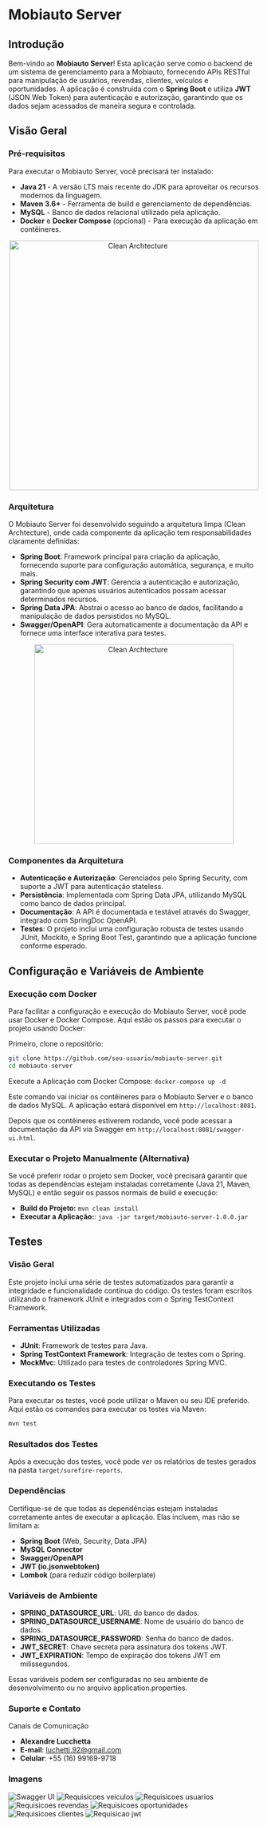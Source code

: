 # Mobiauto Server

## Introdução

Bem-vindo ao **Mobiauto Server**! Esta aplicação serve como o backend de um sistema de gerenciamento para a Mobiauto, fornecendo APIs RESTful para manipulação de usuários, revendas, clientes, veículos e oportunidades. A aplicação é construída com o **Spring Boot** e utiliza **JWT** (JSON Web Token) para autenticação e autorização, garantindo que os dados sejam acessados de maneira segura e controlada.

## Visão Geral

### Pré-requisitos

Para executar o Mobiauto Server, você precisará ter instalado:

- **Java 21** - A versão LTS mais recente do JDK para aproveitar os recursos modernos da linguagem.
- **Maven 3.6+** - Ferramenta de build e gerenciamento de dependências.
- **MySQL** - Banco de dados relacional utilizado pela aplicação.
- **Docker** e **Docker Compose** (opcional) - Para execução da aplicação em contêineres.

<div align="center">
    <img src="assets/Diagrama%20em%20branco.png" alt="Clean Archtecture" width="500"/>
</div>

### Arquitetura

O Mobiauto Server foi desenvolvido seguindo a arquitetura limpa (Clean Archtecture), onde cada componente da aplicação tem responsabilidades claramente definidas:

- **Spring Boot**: Framework principal para criação da aplicação, fornecendo suporte para configuração automática, segurança, e muito mais.
- **Spring Security com JWT**: Gerencia a autenticação e autorização, garantindo que apenas usuários autenticados possam acessar determinados recursos.
- **Spring Data JPA**: Abstrai o acesso ao banco de dados, facilitando a manipulação de dados persistidos no MySQL.
- **Swagger/OpenAPI**: Gera automaticamente a documentação da API e fornece uma interface interativa para testes.

<div align="center">
    <img src="assets/clean-archtecture.jpg" alt="Clean Archtecture" width="400"/>
</div>


### Componentes da Arquitetura

- **Autenticação e Autorização**: Gerenciados pelo Spring Security, com suporte a JWT para autenticação stateless.
- **Persistência**: Implementada com Spring Data JPA, utilizando MySQL como banco de dados principal.
- **Documentação**: A API é documentada e testável através do Swagger, integrado com SpringDoc OpenAPI.
- **Testes**: O projeto inclui uma configuração robusta de testes usando JUnit, Mockito, e Spring Boot Test, garantindo que a aplicação funcione conforme esperado.

## Configuração e Variáveis de Ambiente

### Execução com Docker

Para facilitar a configuração e execução do Mobiauto Server, você pode usar Docker e Docker Compose. Aqui estão os passos para executar o projeto usando Docker:

Primeiro, clone o repositório:
```bash
git clone https://github.com/seu-usuario/mobiauto-server.git
cd mobiauto-server
```

Execute a Aplicação com Docker Compose: `docker-compose up -d`

Este comando vai iniciar os contêineres para o Mobiauto Server e o banco de dados MySQL. A aplicação estará disponível em `http://localhost:8081`.

Depois que os contêineres estiverem rodando, você pode acessar a documentação da API via Swagger em `http://localhost:8081/swagger-ui.html`.


### Executar o Projeto Manualmente (Alternativa)

Se você preferir rodar o projeto sem Docker, você precisará garantir que todas as dependências estejam instaladas corretamente (Java 21, Maven, MySQL) e então seguir os passos normais de build e execução:

- **Build do Projeto:** `mvn clean install`
- **Executar a Aplicação:**: `java -jar target/mobiauto-server-1.0.0.jar`


## Testes

### Visão Geral
Este projeto inclui uma série de testes automatizados para garantir a integridade e funcionalidade contínua do código. Os testes foram escritos utilizando o framework JUnit e integrados com o Spring TestContext Framework.

### Ferramentas Utilizadas
- **JUnit**: Framework de testes para Java.
- **Spring TestContext Framework**: Integração de testes com o Spring.
- **MockMvc**: Utilizado para testes de controladores Spring MVC.

### Executando os Testes
Para executar os testes, você pode utilizar o Maven ou seu IDE preferido. Aqui estão os comandos para executar os testes via Maven:

```sh
mvn test
```

### Resultados dos Testes
Após a execução dos testes, você pode ver os relatórios de testes gerados na pasta `target/surefire-reports`.


### Dependências

Certifique-se de que todas as dependências estejam instaladas corretamente antes de executar a aplicação. Elas incluem, mas não se limitam a:

- **Spring Boot** (Web, Security, Data JPA)
- **MySQL Connector**
- **Swagger/OpenAPI**
- **JWT (io.jsonwebtoken)**
- **Lombok** (para reduzir código boilerplate)

### Variáveis de Ambiente
- **SPRING_DATASOURCE_URL**: URL do banco de dados.
- **SPRING_DATASOURCE_USERNAME**: Nome de usuário do banco de dados.
- **SPRING_DATASOURCE_PASSWORD**: Senha do banco de dados.
- **JWT_SECRET**: Chave secreta para assinatura dos tokens JWT.
- **JWT_EXPIRATION**: Tempo de expiração dos tokens JWT em milissegundos.

Essas variáveis podem ser configuradas no seu ambiente de desenvolvimento ou no arquivo application.properties.

### Suporte e Contato

Canais de Comunicação
- **Alexandre Lucchetta**
- **E-mail**: luchetti.92@gmail.com
- **Celular**: +55 (16) 99169-9718

### Imagens

![Swagger UI](assets/swagger-ui.png)
![Requisicoes veiculos](assets/veiculos.png)
![Requisicoes usuarios](assets/usuarios.png)
![Requisicoes revendas](assets/revendas.png)
![Requisicoes oportunidades](assets/oportunidades.png)
![Requisicoes clientes](assets/clientes.png)
![Requisicao jwt](assets/jwt.png)
